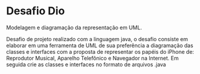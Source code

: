 # Desafio Dio
Modelagem e diagramação da representação em UML.

Desafio de projeto realizado com a linguagem java, o desafio consiste em elaborar em uma ferramenta de UML de sua preferência a diagramação das classes e interfaces com a proposta de representar os papéis do iPhone de: Reprodutor Musical, Aparelho Telefônico e Navegador na Internet. Em seguida crie as classes e interfaces no formato de arquivos .java

